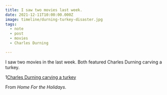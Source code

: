 ```yaml
---
title: I saw two movies last week.
date: 2021-12-11T10:00:00.000Z
image: timeline/durning-turkey-disaster.jpg
tags:
  - note 
  - post
  - movies
  - Charles Durning

---
```


I saw two movies in the last week. Both featured Charles Durning carving a turkey.

1[Charles Durning carving a turkey](static/img/timeline/durning-turkey-disaster.jpg)

From _Home For the Holidays_. 